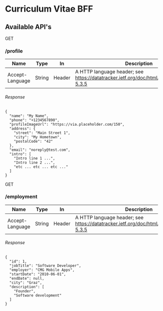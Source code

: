 # Curriculum Vitae BFF

## Available API's #####

GET

### /profile ###

| Name            | Type   | In     | Description                                                                              |
| --------------- | ------ | ------ | ---------------------------------------------------------------------------------------- |
| Accept-Language | String | Header | A HTTP language header; see https://datatracker.ietf.org/doc/html/rfc7231\#section-5.3.5 |

###### Response ######

    {
      "name": "My Name",
      "phone": "+1234567890",
      "profileImageUrl": "https://via.placeholder.com/150",
      "address": {
        "street": "Main Street 1",
        "city": "My Hometown",
        "postalCode": "42"
      },
      "email": "noreply@test.com",
      "intro": [
        "Intro line 1 ...",
        "Intro line 2 ...",
        "etc ... etc ... etc ..."
      ]
    }

GET

### /employment ###

| Name            | Type   | In     | Description                                                                              |
| --------------- | ------ | ------ | ---------------------------------------------------------------------------------------- |
| Accept-Language | String | Header | A HTTP language header; see https://datatracker.ietf.org/doc/html/rfc7231\#section-5.3.5 |

###### Response ######

    {
      "id": 1,
      "jobTitle": "Software Developer",
      "employer": "CMG Mobile Apps",
      "startDate": "2010-06-01",
      "endDate": null,
      "city": "Graz",
      "description": [
        "Founder",
        "Software development"
      ]
    }
